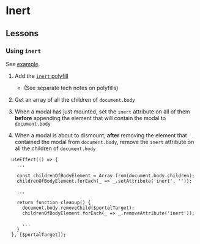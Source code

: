 # Inert

## Lessons

### Using `inert`

See [example](./../../code_examples/2019Q4/1024-Modal_React_Component/README.md).

1. Add the [`inert` polyfill](https://github.com/GoogleChrome/inert-polyfill)
   * (See separate tech notes on polyfills)
 
2. Get an array of all the children of `document.body`

3. When a modal has just mounted, set the `inert` attribute on all of them **before** appending the element that will contain the modal to `document.body`
4. When a modal is about to dismount, **after** removing the element that contained the modal from `document.body`, remove the `inert` attribute on all the children of `document.body`

```tsx
  useEffect(() => {
    ...

    const childrenOfBodyElement = Array.from(document.body.children);
    childrenOfBodyElement.forEach(_ => _.setAttribute('inert', ''));
    
    ...

    return function cleanup() {
      document.body.removeChild($portalTarget);
      childrenOfBodyElement.forEach(_ => _.removeAttribute('inert'));

      ...
    }
  }, [$portalTarget]);
```